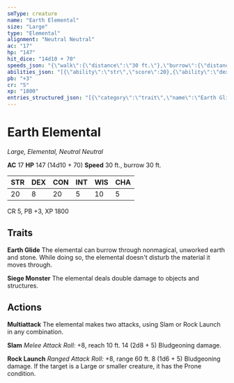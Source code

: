 ```yaml
---
smType: creature
name: "Earth Elemental"
size: "Large"
type: "Elemental"
alignment: "Neutral Neutral"
ac: "17"
hp: "147"
hit_dice: "14d10 + 70"
speeds_json: "{\"walk\":{\"distance\":\"30 ft.\"},\"burrow\":{\"distance\":\"30 ft.\"}}"
abilities_json: "[{\"ability\":\"str\",\"score\":20},{\"ability\":\"dex\",\"score\":8},{\"ability\":\"con\",\"score\":20},{\"ability\":\"int\",\"score\":5},{\"ability\":\"wis\",\"score\":10},{\"ability\":\"cha\",\"score\":5}]"
pb: "+3"
cr: "5"
xp: "1800"
entries_structured_json: "[{\"category\":\"trait\",\"name\":\"Earth Glide\",\"text\":\"The elemental can burrow through nonmagical, unworked earth and stone. While doing so, the elemental doesn't disturb the material it moves through.\"},{\"category\":\"trait\",\"name\":\"Siege Monster\",\"text\":\"The elemental deals double damage to objects and structures.\"},{\"category\":\"action\",\"name\":\"Multiattack\",\"text\":\"The elemental makes two attacks, using Slam or Rock Launch in any combination.\"},{\"category\":\"action\",\"name\":\"Slam\",\"text\":\"*Melee Attack Roll:* +8, reach 10 ft. 14 (2d8 + 5) Bludgeoning damage.\"},{\"category\":\"action\",\"name\":\"Rock Launch\",\"text\":\"*Ranged Attack Roll:* +8, range 60 ft. 8 (1d6 + 5) Bludgeoning damage. If the target is a Large or smaller creature, it has the Prone condition.\"}]"
---
```


# Earth Elemental
*Large, Elemental, Neutral Neutral*

**AC** 17
**HP** 147 (14d10 + 70)
**Speed** 30 ft., burrow 30 ft.

| STR | DEX | CON | INT | WIS | CHA |
| --- | --- | --- | --- | --- | --- |
| 20 | 8 | 20 | 5 | 10 | 5 |

CR 5, PB +3, XP 1800

## Traits

**Earth Glide**
The elemental can burrow through nonmagical, unworked earth and stone. While doing so, the elemental doesn't disturb the material it moves through.

**Siege Monster**
The elemental deals double damage to objects and structures.

## Actions

**Multiattack**
The elemental makes two attacks, using Slam or Rock Launch in any combination.

**Slam**
*Melee Attack Roll:* +8, reach 10 ft. 14 (2d8 + 5) Bludgeoning damage.

**Rock Launch**
*Ranged Attack Roll:* +8, range 60 ft. 8 (1d6 + 5) Bludgeoning damage. If the target is a Large or smaller creature, it has the Prone condition.
